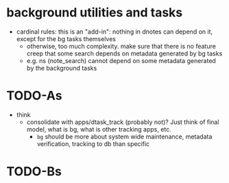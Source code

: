 # background utilities and tasks

- cardinal rules: this is an "add-in": nothing in dnotes can depend on it, except for the bg tasks themselves
    - otherwise, too much complexity. make sure that there is no feature creep that some search depends on metadata generated by bg tasks
    - e.g. ns (note_search) cannot depend on some metadata generated by the background tasks

# TODO-As

- think
    - consolidate with apps/dtask_track (probably not)? Just think of final model, what is bg, what is other tracking apps, etc.
        - `bg` should be more about system wide maintenance, metadata verification, tracking to db than specific

# TODO-Bs


